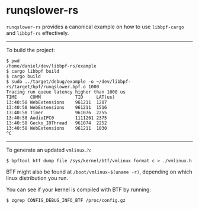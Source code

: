 # runqslower-rs

`runqslower-rs` provides a canonical example on how to use `libbpf-cargo` and `libbpf-rs`
effectively.

---

To build the project:
```shell
$ pwd
/home/daniel/dev/libbpf-rs/example
$ cargo libbpf build
$ cargo build
$ sudo ../target/debug/example -o ~/dev/libbpf-rs/target/bpf/runqslower.bpf.o 1000
Tracing run queue latency higher than 1000 us
TIME     COMM             TID     LAT(us)
13:40:58 WebExtensions    961211  1287
13:40:58 WebExtensions    961211  1516
13:40:58 Timer            961076  2255
13:40:58 AudioIPC0        1111261 2375
13:40:58 Gecko_IOThread   961074  2252
13:40:58 WebExtensions    961211  1030
^C
```

---

To generate an updated `vmlinux.h`:
```shell
$ bpftool btf dump file /sys/kernel/btf/vmlinux format c > ./vmlinux.h
```

BTF might also be found at `/boot/vmlinux-$(uname -r)`, depending on which
linux distribution you run.

You can see if your kernel is compiled with BTF by running:
```shell
$ zgrep CONFIG_DEBUG_INFO_BTF /proc/config.gz
```
